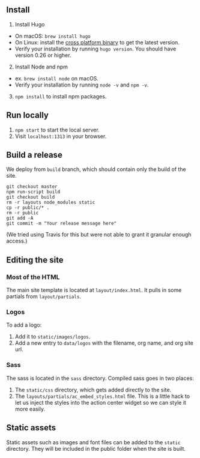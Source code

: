 ## Install

1. Install Hugo
  * On macOS: `brew install hugo`
  * On Linux: install the [cross platform binary](https://gohugo.io/getting-started/installing/#quick-install) to get the latest version.
  * Verify your installation by running `hugo version`. You should have version 0.26 or higher.
2. Install Node and npm
  * ex. `brew install node` on macOS.
  * Verify your installation by running `node -v` and `npm -v`.
3. `npm install` to install npm packages.

## Run locally

1. `npm start` to start the local server.
2. Visit `localhost:1313` in your browser.

## Build a release

We deploy from `build` branch, which should contain only the build of the site.

```
git checkout master
npm run-script build
git checkout build
rm -r layouts node_modules static
cp -r public/* .
rm -r public
git add -A
git commit -m "Your release message here"
```

(We tried using Travis for this but were not able to grant it granular enough access.)

## Editing the site

### Most of the HTML
The main site template is located at `layout/index.html`. It pulls in some partials from `layout/partials`.

### Logos
To add a logo:

1. Add it to `static/images/logos`.
2. Add a new entry to `data/logos` with the filename, org name, and org site url.

### Sass
The sass is located in the `sass` directory. Compiled sass goes in two places:

1. The `static/css` directory, which gets added directly to the site.
2. The `layouts/partials/ac_embed_styles.html` file. This is a little hack to let us inject the styles into the action center widget so we can style it more easily.

## Static assets
Static assets such as images and font files can be added to the `static` directory. They will be included in the public folder when the site is built.  
